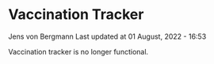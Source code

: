 Vaccination Tracker
================
Jens von Bergmann
Last updated at 01 August, 2022 - 16:53

Vaccination tracker is no longer functional.
